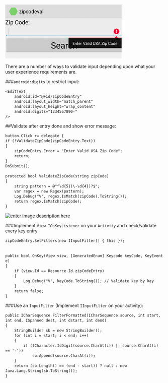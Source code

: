![](Screenshots/Val.png)

There are a number of ways to validate input depending upon what your user experience requirements are.

###`android:digits` to restrict input:

	<EditText
		android:id="@+id/zipCodeEntry"
		android:layout_width="match_parent"
		android:layout_height="wrap_content"
		android:digits="1234567890-"
	/>

##Validate after entry done and show error message:

    button.Click += delegate { 
	if (!ValidateZipCode(zipCodeEntry.Text))
	{
		zipCodeEntry.Error = "Enter Valid USA Zip Code";
		return;
	}
	DoSubmit();

	protected bool ValidateZipCode(string zipCode)
	{
		string pattern = @"^\d{5}(\-\d{4})?$";
		var regex = new Regex(pattern);
		Log.Debug("V", regex.IsMatch(zipCode).ToString());
		return regex.IsMatch(zipCode);
	}

[![enter image description here][1]][1]


###Implement `View.IOnKeyListener` on your `Activity` and check/validate every key entry

    zipCodeEntry.SetFilters(new IInputFilter[] { this });


	public bool OnKey(View view, [GeneratedEnum] Keycode keyCode, KeyEvent e)
	{
		if (view.Id == Resource.Id.zipCodeEntry)
		{
			Log.Debug("V", keyCode.ToString()); // Validate key by key
		}
		return false;
	}

###Use an `InputFilter` (Implement `IInputFilter` on your activity):

	public ICharSequence FilterFormatted(ICharSequence source, int start, int end, ISpanned dest, int dstart, int dend)
	{
		StringBuilder sb = new StringBuilder();
		for (int i = start; i < end; i++)
		{
			if ((Character.IsDigit(source.CharAt(i)) || source.CharAt(i) == '-'))
				sb.Append(source.CharAt(i));
		}
		return (sb.Length() == (end - start)) ? null : new Java.Lang.String(sb.ToString());
	}

  [1]: http://i.stack.imgur.com/T4PkE.png


